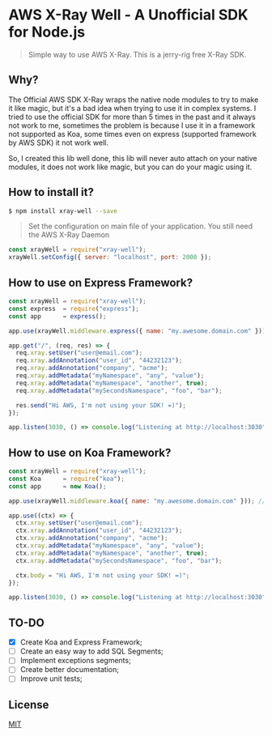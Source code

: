 # AWS X-Ray Well - A Unofficial SDK for Node.js
> Simple way to use AWS X-Ray. This is a jerry-rig free X-Ray SDK.

## Why?

The Official AWS SDK X-Ray wraps the native node modules to try to make it like magic, but it's a bad idea when trying to use it in complex systems. I tried to use the official SDK for more than 5 times in the past and it always not work to me, sometimes the problem is because I use it in a framework not supported as Koa, some times even on express (supported framework by AWS SDK) it not work well.

So, I created this lib well done, this lib will never auto attach on your native modules, it does not work like magic, but you can do your magic using it.

## How to install it?

```bash
$ npm install xray-well --save
```

> Set the configuration on main file of your application. You still need the AWS X-Ray Daemon
```javascript
const xrayWell = require("xray-well");
xrayWell.setConfig({ server: "localhost", port: 2000 });
```

## How to use on Express Framework?

```javascript
const xrayWell = require("xray-well");
const express  = require("express");
const app      = express();

app.use(xrayWell.middleware.express({ name: "my.awesome.domain.com" })); // Add it before any another middleware

app.get("/", (req, res) => {
  req.xray.setUser("user@email.com");
  req.xray.addAnnotation("user_id", "44232123");
  req.xray.addAnnotation("company", "acme");
  req.xray.addMetadata("myNamespace", "any", "value");
  req.xray.addMetadata("myNamespace", "another", true);
  req.xray.addMetadata("mySecondsNamespace", "foo", "bar");

  res.send("Hi AWS, I'm not using your SDK! =)");
});

app.listen(3030, () => console.log("Listening at http://localhost:3030"));

```

## How to use on Koa Framework?

```javascript
const xrayWell = require("xray-well");
const Koa      = require("koa");
const app      = new Koa();

app.use(xrayWell.middleware.koa({ name: "my.awesome.domain.com" })); // Add it before any another middleware

app.use((ctx) => {
  ctx.xray.setUser("user@email.com");
  ctx.xray.addAnnotation("user_id", "44232123");
  ctx.xray.addAnnotation("company", "acme");
  ctx.xray.addMetadata("myNamespace", "any", "value");
  ctx.xray.addMetadata("myNamespace", "another", true);
  ctx.xray.addMetadata("mySecondsNamespace", "foo", "bar");

  ctx.body = "Hi AWS, I'm not using your SDK! =)";
});

app.listen(3030, () => console.log("Listening at http://localhost:3030"));

```

## TO-DO
- [x] Create Koa and Express Framework;
- [ ] Create an easy way to add SQL Segments;
- [ ] Implement exceptions segments;
- [ ] Create better documentation;
- [ ] Improve unit tests;

## License

  [MIT](LICENSE)
